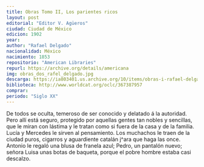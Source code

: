```yaml
---
title: Obras Tomo II, Los parientes ricos
layout: post
editorial: "Editor V. Agüeros"
ciudad: Ciudad de México
edicion: 1902
year: 
author: "Rafael Delgado"
nacionalidad: México
nacimiento: 1853
repositorio: "American Libraries"
repurl: https://archive.org/details/americana
img: obras_dos_rafel_delgado.jpg
descarga: https://ia803401.us.archive.org/10/items/obras-i-rafael-delgado/Obras%20I%20-%20Rafael%20Delgado.pdf
biblioteca: http://www.worldcat.org/oclc/367387957
comprar:
periodo: "Siglo XX"
---
```

 

De todos se oculta, temeroso de ser conocido y delatado á la autoridad. Pero allí está seguro, protegido por aquellas gentes tan nobles y sencillas, que le miran con lástima y le tratan como si fuera de la casa y de la familia. Lucía y Mercedes le sirven al pensamiento. Los muchachos le traen de la ciudad puros, cigarros y aguardiente catalán j^ara que haga las once. Antonio le regaló una blusa de franela azul; Pedro, un pantalón nuevo; señora Luisa unas botas de baqueta, porque el pobre hombre estaba casi descalzo.
